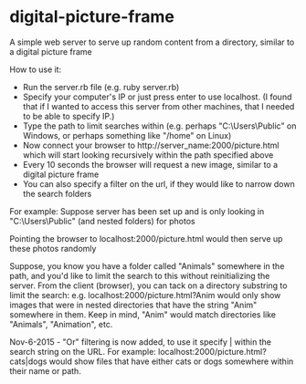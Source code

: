 # digital-picture-frame
A simple web server to serve up random content from a directory, similar to a digital picture frame

How to use it:
- Run the server.rb file (e.g. ruby server.rb)
- Specify your computer's IP or just press enter to use localhost.  (I found that if I wanted to access this server from other machines, that I needed to be able to specify IP.)
- Type the path to limit searches within (e.g. perhaps "C:\Users\Public" on Windows, or perhaps something like "/home" on Linux)
- Now connect your browser to http://server_name:2000/picture.html which will start looking recursively within the path specified above
- Every 10 seconds the browser will request a new image, similar to a digital picture frame
- You can also specify a filter on the url, if they would like to narrow down the search folders

For example:
Suppose server has been set up and is only looking in "C:\Users\Public" (and nested folders) for photos

Pointing the browser to localhost:2000/picture.html would then serve up these photos randomly

Suppose, you know you have a folder called "Animals" somewhere in the path, and you'd like to limit the search to this without reinitializing the server.  From the client (browser), you can tack on a directory substring to limit the search: e.g. localhost:2000/picture.html?Anim would only show images that were in nested directories that have the string "Anim" somewhere in them.  Keep in mind, "Anim" would match directories like "Animals", "Animation", etc.

Nov-6-2015 - "Or" filtering is now added, to use it specify | within the search string on the URL.  For example:  localhost:2000/picture.html?cats|dogs would show files that have either cats or dogs somewhere within their name or path.

